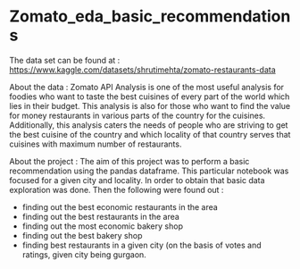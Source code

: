 # Zomato_eda_basic_recommendations  

The data set can be found at : https://www.kaggle.com/datasets/shrutimehta/zomato-restaurants-data 

About the data : 
Zomato API Analysis is one of the most useful analysis for foodies who want to taste the best cuisines of every part of the world which lies in their budget. This analysis is also for those who want to find the value for money restaurants in various parts of the country for the cuisines. Additionally, this analysis caters the needs of people who are striving to get the best cuisine of the country and which locality of that country serves that cuisines with maximum number of restaurants.


About the project : 
The aim of this project was to perform a basic recommendation using the pandas dataframe. This particular notebook was focused for a given city and locality. In order to obtain that basic data exploration was done. 
Then the following were found out : 
- finding out the best economic restaurants in the area
- finding out the best restaurants in the area
- finding out the most economic bakery shop 
- finding out the best bakery shop 
- finding best restaurants in a given city (on the basis of votes and ratings,  given city being gurgaon. 
